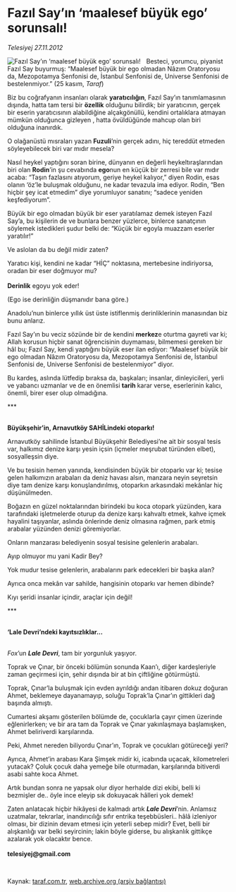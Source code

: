 # Fazıl Say’ın ‘maalesef büyük ego’ sorunsalı!

*Telesiyej 27.11.2012*

<div class="yazi"><img align="left" alt="Fazıl Say’ın ‘maalesef büyük ego’ sorunsalı!" border="0" src="http://www.taraf.com.tr/fotoraflar/makaleler/fazil-say-in-maalesef-buyuk-ego-sorunsali_5356_orijinal.jpg" style="border-right-width:10px; border-color:#FFFFFF"/><p>Besteci, yorumcu, piyanist Fazıl Say buyurmuş: “Maalesef büyük bir ego olmadan Nâzım Oratoryosu da, Mezopotamya Senfonisi de, İstanbul Senfonisi de, Universe Senfonisi de bestelenmiyor.” (25 kasım, <i>Taraf</i>)</p>
<p>Biz bu coğrafyanın insanları olarak <b>yaratıcılığın</b>, Fazıl Say’ın tanımlamasının dışında, hatta tam tersi bir <b>özellik</b> olduğunu bilirdik; bir yaratıcının, gerçek bir eserin yaratıcısının alabildiğine alçakgönüllü, kendini ortalıklara atmayan mümkün olduğunca gizleyen , hatta övüldüğünde mahcup olan biri olduğuna inanırdık.</p>
<p>O olağanüstü mısraları yazan <b>Fuzuli</b>’nin gerçek adını, hiç tereddüt etmeden söyleyebilecek biri var mıdır mesela? </p>
<p>Nasıl heykel yaptığını soran birine, dünyanın en değerli heykeltıraşlarından biri olan <b>Rodin</b>’in şu cevabında <b>ego</b>nun en küçük bir zerresi bile var mıdır acaba: “Taşın fazlasını atıyorum, geriye heykel kalıyor,” diyen Rodin, esas olanın ‘öz’le buluşmak olduğunu, ne kadar tevazula ima ediyor. Rodin, “Ben hiçbir şey icat etmedim” diye yorumluyor sanatını; “sadece yeniden keşfediyorum”.</p>
<p>Büyük bir ego olmadan büyük bir eser yaratılamaz demek isteyen Fazıl Say’a, bu kişilerin de ve bunlara benzer yüzlerce, binlerce sanatçının söylemek istedikleri şudur belki de: “Küçük bir egoyla muazzam eserler yaratılır!”</p>
<p>Ve aslolan da bu değil midir zaten?</p>
<p>Yaratıcı kişi, kendini ne kadar “HİÇ” noktasına, mertebesine indiriyorsa, oradan bir eser doğmuyor mu?<br/><br/><b>Derinlik</b> egoyu yok eder!</p>
<p>(Ego ise derinliğin düşmanıdır bana göre.)</p>
<p>Anadolu’nun binlerce yıllık üst üste istiflenmiş derinliklerinin manasından biz bunu anlarız.</p>
<p>Fazıl Say’ın bu veciz sözünde bir de kendini <b>merkez</b>e oturtma gayreti var ki; Allah korusun hiçbir sanat öğrencisinin duymaması, bilmemesi gereken bir hâl bu; Fazıl Say, kendi yaptığını büyük eser ilan ediyor: “Maalesef büyük bir ego olmadan Nâzım Oratoryosu da, Mezopotamya Senfonisi de, İstanbul Senfonisi de, Universe Senfonisi de bestelenmiyor” diyor.</p>
<p>Bu kardeş, aslında lütfedip bıraksa da, başkaları; insanlar, dinleyicileri, yerli ve yabancı uzmanlar ve de en önemlisi <b>tarih </b>karar verse, eserlerinin kalıcı, önemli, birer eser olup olmadığına.</p>
<p>***</p>
<p><b><br/>Büyükşehir’in, Arnavutköy SAHİLindeki otoparkı!</b></p>
<p>Arnavutköy sahilinde İstanbul Büyükşehir Belediyesi’ne ait bir sosyal tesis var, halkımız denize karşı yesin içsin (içmeler meşrubat türünden elbet), sosyalleşsin diye.</p>
<p>Ve bu tesisin hemen yanında, kendisinden büyük bir otoparkı var ki; tesise gelen halkımızın arabaları da deniz havası alsın, manzara neyin seyretsin diye tam denize karşı konuşlandırılmış, otoparkın arkasındaki mekânlar hiç düşünülmeden.</p>
<p>Boğazın en güzel noktalarından birindeki bu koca otopark yüzünden, kara tarafındaki işletmelerde oturup da denize karşı kahvaltı etmek, kahve içmek hayalini taşıyanlar, aslında önlerinde deniz olmasına rağmen, park etmiş arabalar yüzünden denizi göremiyorlar.</p>
<p>Onların manzarası belediyenin sosyal tesisine gelenlerin arabaları.</p>
<p>Ayıp olmuyor mu yani Kadir Bey? </p>
<p>Yok mudur tesise gelenlerin, arabalarını park edecekleri bir başka alan?</p>
<p>Ayrıca onca mekân var sahilde, hangisinin otoparkı var hemen dibinde?</p>
<p>Kıyı şeridi insanlar içindir, araçlar için değil!</p>
<p>***</p>
<p><b><br/>‘Lale Devri’ndeki kayıtsızlıklar...</b></p>
<p><i><br/>Fox</i>’un <b><i>Lale Devri</i></b>, tam bir yorgunluk yaşıyor.</p>
<p>Toprak ve Çınar, bir önceki bölümün sonunda Kaan’ı, diğer kardeşleriyle zaman geçirmesi için, şehir dışında bir at bin çiftliğine götürmüştü.</p>
<p>Toprak, Çınar’la buluşmak için evden ayrıldığı andan itibaren dokuz doğuran Ahmet, beklemeye dayanamayıp, soluğu Toprak’la Çınar’ın gittikleri dağ başında almıştı.</p>
<p>Cumartesi akşamı gösterilen bölümde de, çocuklarla çayır çimen üzerinde eğlenirlerken; ve bir ara tam da Toprak ve Çınar yakınlaşmaya başlamışken, Ahmet beliriverdi karşılarında.</p>
<p>Peki, Ahmet nereden biliyordu Çınar’ın, Toprak ve çocukları götüreceği yeri?</p>
<p>Ayrıca, Ahmet’in arabası Kara Şimşek midir ki, icabında uçacak, kilometreleri yutacak? Çoluk çocuk daha yemeğe bile oturmadan, karşılarında bitiverdi asabi sahte koca Ahmet.</p>
<p>Artık bundan sonra ne yapsak olur diyor herhalde dizi ekibi, belli ki bezmişler de.. öyle ince eleyip sık dokuyacak hâlleri yok demek!</p>
<p>Zaten anlatacak hiçbir hikâyesi de kalmadı artık <b><i>Lale Devri</i></b>’nin. Anlamsız uzatmalar, tekrarlar, inandırıcılığı sıfır entrika teşebbüsleri.. hâlâ izleniyor olması, bir dizinin devam etmesi için yeterli sebep midir? Evet, belli bir alışkanlığı var belki seyircinin; lakin böyle giderse, bu alışkanlık gittikçe azalarak yok olacaktır bence.<br/><br/><b>telesiyej@gmail.com</b></p>
<p> </p>
</div>

Kaynak: [taraf.com.tr](http://www.taraf.com.tr/telesiyej/makale-fazil-say-in-maalesef-buyuk-ego-sorunsali.htm), [web.archive.org (arşiv bağlantısı)](http://web.archive.org/web/20131107090015/http://www.taraf.com.tr/telesiyej/makale-fazil-say-in-maalesef-buyuk-ego-sorunsali.htm)
